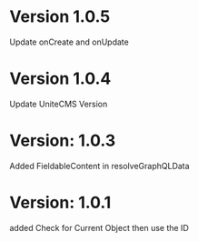# Version 1.0.5
Update onCreate and onUpdate

# Version 1.0.4
Update UniteCMS Version

# Version: 1.0.3
Added FieldableContent in resolveGraphQLData

# Version: 1.0.1

added Check for Current Object then use the ID
